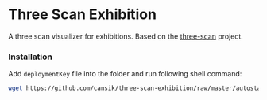 # Three Scan Exhibition
A three scan visualizer for exhibitions. Based on the [three-scan](https://github.com/cansik/three-scan) project.



### Installation
Add `deploymentKey` file into the folder and run following shell command:

```bash
wget https://github.com/cansik/three-scan-exhibition/raw/master/autostartDeepVision.sh; chmod +x autostartDeepVision.sh; ./autostartDeepVision.sh
```